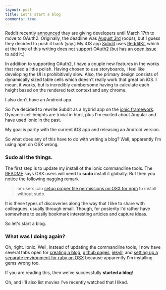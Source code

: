 ```yaml
---
layout: post
title: Let's start a blog
comments: true
---
```


Reddit recently [announced](https://www.reddit.com/r/redditdev/comments/3xdf11/introducing_new_api_terms/) they are giving developers until March 17th to move to OAuth2. Originally, the deadline was [August 3rd](https://www.reddit.com/r/redditdev/comments/2ujhkr/important_api_licensing_terms_clarified/) (oops), but I guess they decided to push it back (yay.) My iOS app [Subdit](https://itunes.apple.com/us/app/subdit-r-random-browser-for/id913001545?mt=8) uses [RedditKit](https://redditkit.com/) which at the time of this writing does not support OAuth2 (but has an [open issue](https://github.com/samsymons/RedditKit/issues/61) to add it.)

In addition to supporting OAuth2, I have a couple new features in the works that need a little polish. Having chosen to use storyboards, I feel like developing the UI is prohibitively slow. Also, the primary design consists of dynamically sized table cells which doesn't really work that great on iOS. I mean, it works, but is incredibly cumbersome having to calculate each height based on the rendered text context and any chrome.

I also don't have an Android app.

So I've decided to rewrite Subdit as a hybrid app on the [ionic framework](http://ionicframework.com/). Dynamic cell heights are trivial in html, plus I'm excited about Angular and have used ionic in the past.

My goal is parity with the current iOS app and releasing an Android version.

So what does any of this have to do with writing a blog? Well, apparently I'm using npm on OSX wrong.

### Sudo all the things.

The first step is to update my install of the ionic commandline tools. The [README](https://github.com/driftyco/ionic-cli#installing) says OSX users will need to **sudo** install it globally. But then you notice the following nagging remark

> or users can [setup proper file permissions on OSX for npm](http://www.johnpapa.net/how-to-use-npm-global-without-sudo-on-osx/) to install without sudo.

It is these types of discoveries along the way that I like to share with colleagues, usually through email. Though, for posterity I'd rather have somewhere to easily bookmark interesting articles and capture ideas.

So let's start a blog.

### What was I doing again?

Oh, right. Ionic. Well, instead of updating the commandline tools, I now have several tabs open for [creating a blog](http://joshualande.com/jekyll-github-pages-poole/), [github pages](https://pages.github.com/), [jekyll](https://jekyllrb.com/), and [setting up a separate environment for ruby on OSX](https://www.iocaine.org/posts/getting-started-with-github-pages-and-jekyll-on-osx.html) because apparently I'm installing gems wrong too.

If you are reading this, then we've successfully **started a blog**!

Oh, and I'll also list movies I've recently watched that I liked.
